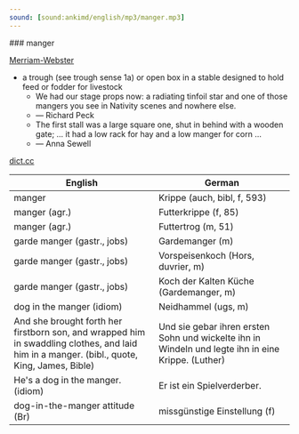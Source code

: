 ```yaml
---
sound: [sound:ankimd/english/mp3/manger.mp3]
---
```


\### manger

[Merriam-Webster](https://www.merriam-webster.com/dictionary/manger)

- a trough (see trough sense 1a) or open box in a stable designed to hold feed or fodder for livestock
    - We had our stage props now: a radiating tinfoil star and one of those mangers you see in Nativity scenes and nowhere else.
    - — Richard Peck
    - The first stall was a large square one, shut in behind with a wooden gate; … it had a low rack for hay and a low manger for corn …
    - — Anna Sewell

[dict.cc](https://www.dict.cc/manger)

| English        | German       |
| -------------- | ------------ |
| manger | Krippe (auch, bibl, f, 593) |
| manger (agr.) | Futterkrippe (f, 85) |
| manger (agr.) | Futtertrog (m, 51) |
| garde manger (gastr., jobs) | Gardemanger (m) |
| garde manger (gastr., jobs) | Vorspeisenkoch (Hors, duvrier, m) |
| garde manger (gastr., jobs) | Koch der Kalten Küche (Gardemanger, m) |
| dog in the manger (idiom) | Neidhammel (ugs, m) |
| And she brought forth her firstborn son, and wrapped him in swaddling clothes, and laid him in a manger. (bibl., quote, King, James, Bible) | Und sie gebar ihren ersten Sohn und wickelte ihn in Windeln und legte ihn in eine Krippe. (Luther) |
| He's a dog in the manger. (idiom) | Er ist ein Spielverderber. |
| dog-in-the-manger attitude (Br) | missgünstige Einstellung (f) |
